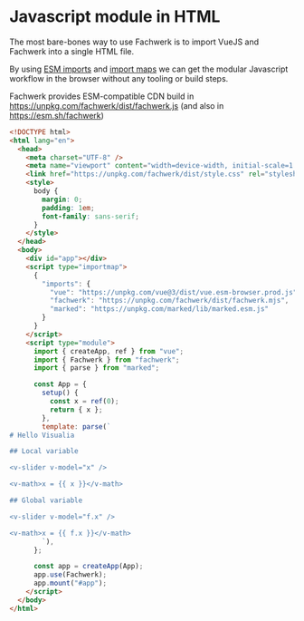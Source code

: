 # Javascript module in HTML

The most bare-bones way to use Fachwerk is to import VueJS and Fachwerk into a single HTML file.

By using [ESM imports](https://developer.mozilla.org/en-US/docs/Web/JavaScript/Reference/Statements/import) and [import maps](https://github.com/WICG/import-maps) we can get the modular Javascript workflow in the browser without any tooling or build steps.

Fachwerk provides ESM-compatible CDN build in https://unpkg.com/fachwerk/dist/fachwerk.js (and also in https://esm.sh/fachwerk)

```html
<!DOCTYPE html>
<html lang="en">
  <head>
    <meta charset="UTF-8" />
    <meta name="viewport" content="width=device-width, initial-scale=1.0" />
    <link href="https://unpkg.com/fachwerk/dist/style.css" rel="stylesheet" />
    <style>
      body {
        margin: 0;
        padding: 1em;
        font-family: sans-serif;
      }
    </style>
  </head>
  <body>
    <div id="app"></div>
    <script type="importmap">
      {
        "imports": {
          "vue": "https://unpkg.com/vue@3/dist/vue.esm-browser.prod.js",
          "fachwerk": "https://unpkg.com/fachwerk/dist/fachwerk.mjs",
          "marked": "https://unpkg.com/marked/lib/marked.esm.js"
        }
      }
    </script>
    <script type="module">
      import { createApp, ref } from "vue";
      import { Fachwerk } from "fachwerk";
      import { parse } from "marked";

      const App = {
        setup() {
          const x = ref(0);
          return { x };
        },
        template: parse(`
# Hello Visualia

## Local variable

<v-slider v-model="x" />

<v-math>x = {{ x }}</v-math>

## Global variable

<v-slider v-model="f.x" />

<v-math>x = {{ f.x }}</v-math>
        `),
      };

      const app = createApp(App);
      app.use(Fachwerk);
      app.mount("#app");
    </script>
  </body>
</html>
```

